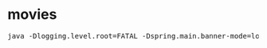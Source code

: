 # movies

<pre>
java -Dlogging.level.root=FATAL -Dspring.main.banner-mode=log -jar target/movies-0.0.1-SNAPSHOT.jar  
</pre>
